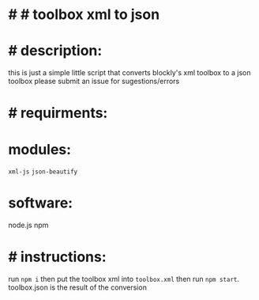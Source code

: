 # # # toolbox xml to json

# # description:
this is just a simple little script that converts blockly's xml toolbox to a json toolbox
please submit an issue for sugestions/errors

# # requirments:
# modules:
`xml-js`
`json-beautify`
# software:
node.js
npm

# # instructions:
run `npm i` then
put the toolbox xml into `toolbox.xml` then 
run `npm start`.
toolbox.json is the result of the conversion